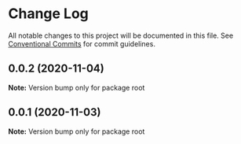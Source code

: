 # Change Log

All notable changes to this project will be documented in this file.
See [Conventional Commits](https://conventionalcommits.org) for commit guidelines.

## 0.0.2 (2020-11-04)

**Note:** Version bump only for package root





## 0.0.1 (2020-11-03)

**Note:** Version bump only for package root
